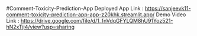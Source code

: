 #Comment-Toxicity-Prediction-App
Deployed App Link : https://sanjeevk11-comment-toxicity-prediction-app-app-z20khk.streamlit.app/
Demo Video Link : https://drive.google.com/file/d/1_fnVdqGFYLQM8hU91Yoz521-hN2xTji4/view?usp=sharing
